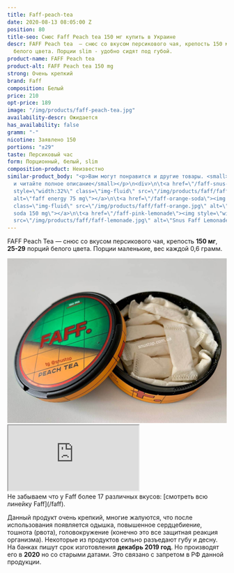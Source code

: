 ```yaml
---
title: Faff-peach-tea
date: 2020-08-13 08:05:00 Z
position: 80
title-seo: Снюс Faff Peach tea 150 мг купить в Украине
descr: FAFF Peach tea  — снюс со вкусом персикового чая, крепость 150 мг,  29 порций
  белого цвета. Порции slim - удобно сидят под губой.
product-name: FAFF Peach tea
product-alt: FAFF Peach tea 150 mg
strong: Очень крепкий
brand: Faff
composition: Белый
price: 210
opt-price: 189
image: "/img/products/faff-peach-tea.jpg"
availability-descr: Ожидается
has_availability: false
gramm: "-"
nicotine: Заявлено 150
portions: "±29"
taste: Персиковый час
form: Порционный, белый, slim
composition-product: Неизвестно
similar-product_body: "<p>Вам могут понравится и другие товары. <small>Жмите на картинки
  и читайте полное описание</small></p>\n<div>\n\t<a href=\"/faff-snus-energy\"><img
  style=\"width:32%\" class=\"img-fluid\" src=\"/img/products/faff/faff-redbull.jpg\"
  alt=\"faff energy 75 mg\"></a>\n\t<a href=\"/faff-orange-soda\"><img style=\"width:32%\"
  class=\"img-fluid\" src=\"/img/products/faff/faff-orange.jpg\" alt=\"faff orange
  soda 150 mg\"></a>\n\t<a href=\"/faff-pink-lemonade\"><img style=\"width:32%\" class=\"img-fluid\"
  src=\"/img/products/faff/faff-lemonade.jpg\" alt=\"Snus Faff Lemonade 150 mg\"></a>\n</div>"
---
```


FAFF Peach Tea  — снюс со вкусом персикового чая, крепость **150 мг**, **25-29** порций белого цвета. Порции маленькие, вес каждой 0,6 грамм.
<div class="mb-3">
<img class="img-fluid" src="/img/products/faff/open/peach-tea.jpg" alt="Снюс FAFF Peach Tea 150 mg">
</div>
<div class="embed-responsive embed-responsive-16by9 mb-3">
  <iframe class="embed-responsive-item" src="https://www.youtube.com/embed/NTXkb_qVFpU" allowfullscreen></iframe>
</div>
Не забываем что у Faff более 17 различных вкусов: [смотреть всю линейку Faff](/faff).

Данный продукт очень крепкий, многие жалуются, что после использования появляется одышка, повышенное сердцебиение, тошнота (рвота), головокружение (конечно это все защитная реакция организма). Некоторые из продуктов сильно разъедают губу и десну.
На банках пишут срок изготовления **декабрь 2019 год**. Но производят его в **2020** но со старыми датами. Это связано с запретом в РФ данной продукции.